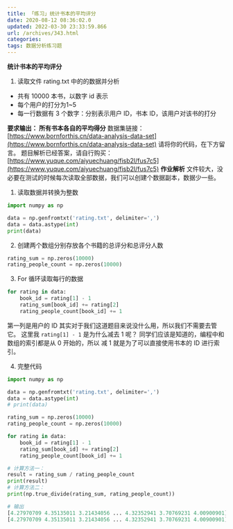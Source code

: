 ```yaml
---
title: 「练习」统计书本的平均评分
date: 2020-08-12 08:36:02.0
updated: 2022-03-30 23:33:59.866
url: /archives/343.html
categories: 
tags: 数据分析练习题
---
```




**统计书本的平均评分**

1.  读取文件 rating.txt 中的的数据并分析

*   共有 10000 本书，以数字 id 表示
*   每个用户的打分为1~5
*   每一行数据有 3 个数字：分别表示用户 ID，书本 ID，该用户对该书的打分

**要求输出： 所有书本各自的平均得分** 数据集链接：[https://www.bornforthis.cn/data-analysis-data-set](https://www.bornforthis.cn/data-analysis-data-set) 请将你的代码，在下方留言。 题目解析已经答案，请自行购买： [https://www.yuque.com/aiyuechuang/fisb2l/fus7c5](https://www.yuque.com/aiyuechuang/fisb2l/fus7c5) **作业解析** 文件较大，没必要在测试的时候每次读取全部数据，我们可以创建个数据副本，数据少一些。

1.  读取数据并转换为整数

```python
import numpy as np

data = np.genfromtxt('rating.txt', delimiter=',')
data = data.astype(int)
print(data)
```

2.  创建两个数组分别存放各个书籍的总评分和总评分人数

```python
rating_sum = np.zeros(10000)
rating_people_count = np.zeros(10000)
```

3.  For 循环读取每行的数据

```python
for rating in data:
    book_id = rating[1] - 1
    rating_sum[book_id] += rating[2]
    rating_people_count[book_id] += 1 
```

第一列是用户的 ID 其实对于我们这道题目来说没什么用，所以我们不需要去管它。 这里我 `rating[1] - 1` 是为什么减去 1 呢？ 同学们应该是知道的，编程中和数组的索引都是从 0 开始的，所以 减 1 就是为了可以直接使用书本的 ID 进行索引。

4.  完整代码

```python
import numpy as np

data = np.genfromtxt('rating.txt', delimiter=',')
data = data.astype(int)
# print(data)

rating_sum = np.zeros(10000)
rating_people_count = np.zeros(10000)

for rating in data:
    book_id = rating[1] - 1
    rating_sum[book_id] += rating[2]
    rating_people_count[book_id] += 1

# 计算方法一：
result = rating_sum / rating_people_count
print(result)
# 计算方法二：
print(np.true_divide(rating_sum, rating_people_count))

# 输出
[4.27970709 4.35135011 3.21434056 ... 4.32352941 3.70769231 4.00900901]
[4.27970709 4.35135011 3.21434056 ... 4.32352941 3.70769231 4.00900901]
```